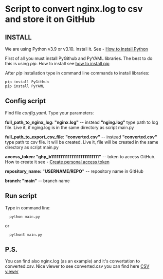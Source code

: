 # Script to convert nginx.log to csv and store it on GitHub

## INSTALL

We are using Python v3.9 or v3.10. Install it. See - [How to install Python](https://realpython.com/installing-python/)

First of all you must install PyGithub and PyYAML libraries. The best to do this is using *pip*. How to install see [how to install pip](https://pip.pypa.io/en/stable/installation/)

After *pip* installation type in command line commands to install libraries:

    pip install PyGithub
    pip install PyYAML
    
## Config script

Find file *config.yaml*. Type your parameters:

  **full_path_to_nginx_log: "nginx.log"**  -- instead **"nging.log"** type path to log file. Live it, if nging.log is in the same directory as script main.py
  
  **full_path_to_export_csv_file: "converted.csv"**  -- instead **"converted.csv"** type path to csv file. It will be created. Live it, file will be created in the same directory as script main.py
  
  **access_token: "ghp_b11111111111111111111111111"** -- token to access GitHub. How to create it see - [Create personal access token](https://docs.github.com/en/authentication/keeping-your-account-and-data-secure/creating-a-personal-access-token)
  
  **repository_name: "USERNAME/REPO"**  --  repository name in GitHub
  
  **branch: "main"**  --  branch name
  
  ## Run script
  
  Type in command line:
  
      python main.py
      
  or
  
      python3 main.py

## P.S.

You can find also nginx.log (as an example) and it's convertation to converted.csv. Nice viewer to see converted.csv you can find here [CSV viewer](https://www.convertcsv.com/csv-viewer-editor.htm)
